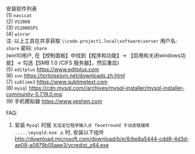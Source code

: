 安装软件列表  
(1) `navicat`  
(2) `VS2008`  
(3) `VS2008SP1`   
(4) `winrar`  
注: 以上工具在共享获取 `\\code.project1.local\software\server` 用户名: `share` 密码: `share`  
(win10用户, 在【控制面板】中找到【程序和功能】-> 【启用和关闭windows功能】-> 勾选【SMB 1.0 /CIFS 服务器】，然后重启)    
(5) `editplus` https://www.editplus.com   
(6) `svn` https://tortoisesvn.net/downloads.zh.html    
(7) `sublime3` https://www.sublimetext.com      
(8) `mysql` https://cdn.mysql.com//archives/mysql-installer/mysql-installer-community-5.7.19.0.msi    
(9) 手机模拟器 https://www.yeshen.com  

FAQ:
1. 安装 `Mysql` 时报 `无法定位程序输入点 fesetround 于动态链接库 .....\mysqld.exe 上` 时, 安装以下组件    
http://download.microsoft.com/download/b/e/8/be8a5444-cdd8-4d3d-ae09-a0979b05aee3/vcredist_x64.exe     
